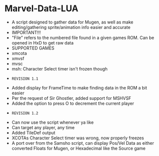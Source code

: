 # Marvel-Data-LUA
- A script designed to gather data for Mugen, as well as make editing/gathering sprite/animation info easier and accurate
- IMPORTANT!!!
- "File" refers to the numbered file found in a given games ROM. Can be opened in HxD to get raw data
- SUPPORTED GAMES
- xmcota
- xmvsf
- mvsc
- msh: Character Select timer isn't frozen though
-     REVISION 1.1
- Added display for FrameTime to make finding data in the ROM a bit easier
- Per the request of Sir Ghostler, added support for MSHVSF
- Added the option to press O to decrement the current player
-     REVISION 1.2
- Can now use the script whenever ya like
- Can target any player, any time
- Added TileDef output
- XCOTAs Character Select timer was wrong, now properly freezes
- A port over from the Samsho script, can display Pos/Vel Data as either converted Floats for Mugen, or Hexadecimal like the Source game
